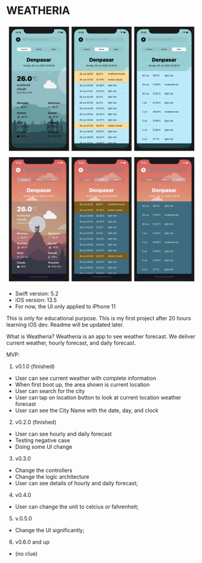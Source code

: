 # WEATHERIA

![light-mode](Documentation/light.png)
![dark-mode](Documentation/dark.png)


- Swift version: 5.2
- iOS version: 13.5
- For now, the UI only applied to iPhone 11 

This is only for educational purpose. This is my first project after 20 hours learning iOS dev. Readme will be updated later.

What is Weatheria? Weatheria is an app to see weather forecast. We deliver current weather, hourly forecast, and daily forecast.

MVP:
1. v0.1.0 (finished)
  - User can see current weather with complete information
  - When first boot up, the area shown is current location
  - User can search for the city
  - User can tap on location button to look at current location weather forecast
  - User can see the City Name with the date, day, and clock
2. v0.2.0 (finished)
  - User can see hourly and daily forecast
  - Testing negative case
  - Doing some UI change
3. v0.3.0 
  - Change the controllers
  - Change the logic architecture
  - User can see details of hourly and daily forecast;
4. v0.4.0 
  - User can change the unit to celcius or fahrenheit;
5. v.0.5.0
  - Change the UI significantly;
6. v0.6.0 and up
  - (no clue)
